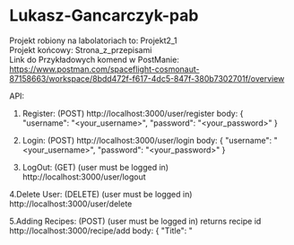 # Lukasz-Gancarczyk-pab
Projekt robiony na labolatoriach to: Projekt2_1 <br />
Projekt końcowy: Strona_z_przepisami <br />
Link do Przykładowych komend w PostManie: https://www.postman.com/spaceflight-cosmonaut-87158663/workspace/8bdd472f-f617-4dc5-847f-380b7302701f/overview


API:
1. Register: (POST)
  http://localhost:3000/user/register
  body:
  {
    "username": "<your_username>",
    "password": "<your_password>"
  }
  
2. Login: (POST)
  http://localhost:3000/user/login
    body:
    {
      "username": "<your_username>",
      "password": "<your_password>"
    }
  
3. LogOut: (GET)
  (user must be logged in)
  http://localhost:3000/user/logout
  
4.Delete User: (DELETE)
  (user must be logged in)
  http://localhost:3000/user/delete
  
5.Adding Recipes: (POST)
  (user must be logged in)
  returns recipe id
  http://localhost:3000/recipe/add
  body:
    {
      "Title": "<Title>",
      "NoOfPortions": <portions (int)>,
      "CookingTime": <time_in_minutes (int)>,
      "Ingredients":[
          "<your ingredient>", "<your ingredient>"
      ],
      "Instruction": "<your instruction>",
      "Tags":[
          "<your_tag>","<your_tag>"
      ]
    }
6.Edit Recipe: (PUT)
  (user must be logged in and be owner)
  http://localhost:3000/recipe/edit/<recipe_id>
  body: (includes fields that you want to update)
    {
      "Title": "<your new title>"
    }
  
7.Delete Recipe: (DELETE)
  (user must be logged in and be owner)
  http://localhost:3000/recipe/delete/<recipe_id>

8.Add/Edit/Delete Rate: (POST) 
  (user have one rate per recipe)
  (user must be logged in)
  http://localhost:3000/recipe/rate/<recipe_Id>/<rate (1-5),(0 - deletes rate)>
  
9.Add Comment: (POST)
  (user must be logged in)
  http://localhost:3000/recipe/addcomment/<recipe_id>
  body:
    {
    "Comment":"<your_comment>"
    }
  
10.Delete Comment: (DELETE)
  (user must be logged in and be comment owner)
  http://localhost:3000/recipe/deletecomment/<comment_id>
  
11.Get Comment by id: (GET)
  http://localhost:3000/recipe/getcomment/<comment_id>
  
12. Get All Recipes: (GET)
  http://localhost:3000/recipe/getall
  
13. Get Recipe by Id: (GET)
  http://localhost:3000/recipe/get/<recipe_id>
  
14. Get recipes by tag: (GET)
  returns a list of Recipes which includes given tag
  http://localhost:3000/recipe/tag/<tag_name>
  
15. Get recipes by userId: (GET)
  return a list of Recipes created by given user
  http://localhost:3000/recipe/getbyuserid/<user_id>

